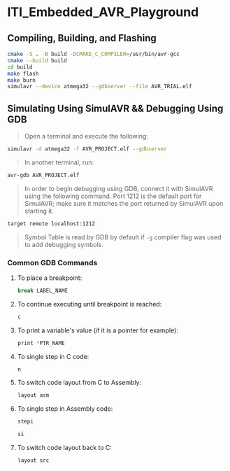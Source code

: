# ITI_Embedded_AVR_Playground

## Compiling, Building, and Flashing
```bash
cmake -S . -B build -DCMAKE_C_COMPILER=/usr/bin/avr-gcc
cmake --build build
cd build
make flash
make burn
simulavr --device atmega32 --gdbserver --file AVR_TRIAL.elf
```

## Simulating Using SimulAVR && Debugging Using GDB

> Open a terminal and execute the following:

```bash
simulavr -d atmega32 -f AVR_PROJECT.elf --gdbserver
```

> In another terminal, run:

```bash
avr-gdb AVR_PROJECT.elf
```

> In order to begin debugging using GDB, connect it with SimulAVR using the following command. Port 1212 is the default port for SimulAVR; make sure it matches the port returned by SimulAVR upon starting it.

```bash
target remote localhost:1212
```

> Symbol Table is read by GDB by default if `-g` compiler flag was used to add debugging symbols.

### Common GDB Commands

1. To place a breakpoint:
   ```bash
   break LABEL_NAME
   ```

1. To continue executing until breakpoint is reached:
   ```bash
   c
   ```

1. To print a variable's value (if it is a pointer for example):
   ```bash
   print *PTR_NAME
   ```

1. To single step in C code:
   ```bash
   n
   ```

1. To switch code layout from C to Assembly:
   ```bash
   layout asm
   ```

1. To single step in Assembly code:
    ```bash
    stepi
    ```
    ```bash
    si
    ```

1. To switch code layout back to C:
   ```bash
   layout src
   ```
